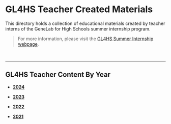 # GL4HS Teacher Created Materials
This directory holds a collection of educational materials created by teacher interns of the GeneLab for High Schools summer internship program.
> For more information, please visit the [GL4HS Summer Internship webpage](https://genelab.nasa.gov/genelab-high-schools-gl4hs-summer-internship).

<br>

---
## GL4HS Teacher Content By Year

* [**2024**](2024)

* [**2023**](2023)

* [**2022**](2022)

* [**2021**](2021)
